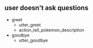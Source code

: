 ## user doesn't ask questions
* greet
  - utter_greet
  - action_tell_pokemon_description
* goodbye
  - utter_goodbye
